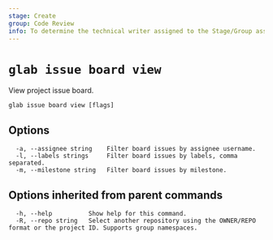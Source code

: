 ```yaml
---
stage: Create
group: Code Review
info: To determine the technical writer assigned to the Stage/Group associated with this page, see https://about.gitlab.com/handbook/product/ux/technical-writing/#assignments
---
```


<!--
This documentation is auto generated by a script.
Please do not edit this file directly. Run `make gen-docs` instead.
-->

# `glab issue board view`

View project issue board.

```plaintext
glab issue board view [flags]
```

## Options

```plaintext
  -a, --assignee string    Filter board issues by assignee username.
  -l, --labels strings     Filter board issues by labels, comma separated.
  -m, --milestone string   Filter board issues by milestone.
```

## Options inherited from parent commands

```plaintext
  -h, --help          Show help for this command.
  -R, --repo string   Select another repository using the OWNER/REPO format or the project ID. Supports group namespaces.
```
